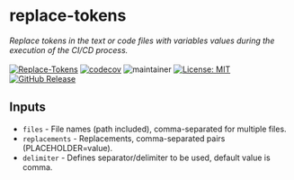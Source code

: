 # replace-tokens
*Replace tokens in the text or code files with variables values during the execution of the CI/CD process.* </br></br>
[![Replace-Tokens](https://github.com/abhinavminhas/replace-tokens/actions/workflows/ci.yml/badge.svg)](https://github.com/abhinavminhas/replace-tokens/actions/workflows/ci.yml)
[![codecov](https://codecov.io/github/abhinavminhas/replace-tokens/branch/main/graph/badge.svg?token=VP3CAOQCVB)](https://codecov.io/github/abhinavminhas/replace-tokens)
![maintainer](https://img.shields.io/badge/Creator/Maintainer-abhinavminhas-e65c00)
[![License: MIT](https://img.shields.io/badge/License-MIT-blue.svg)](https://opensource.org/licenses/MIT)
[![GitHub Release](https://img.shields.io/github/v/release/abhinavminhas/replace-tokensr?label=Github%20Release)](https://github.com/abhinavminhas/replace-tokens/releases)

## Inputs

- `files` - File names (path included), comma-separated for multiple files.
- `replacements` - Replacements, comma-separated pairs (PLACEHOLDER=value).
- `delimiter` - Defines separator/delimiter to be used, default value is comma.
